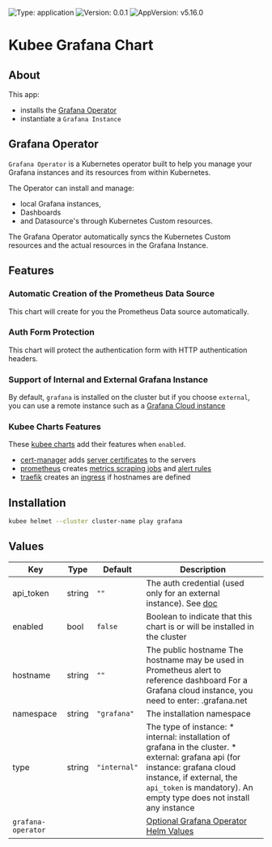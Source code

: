 

[//]: # (README.md generated by gotmpl. DO NOT EDIT.)

![Type: application](https://img.shields.io/badge/Type-application-informational?style=flat-square) ![Version: 0.0.1](https://img.shields.io/badge/Version-0.0.1-informational?style=flat-square) ![AppVersion: v5.16.0](https://img.shields.io/badge/AppVersion-v5.16.0-informational?style=flat-square)

# Kubee Grafana Chart

## About

This app:
* installs the [Grafana Operator](#grafana-operator)
* instantiate a `Grafana Instance`

## Grafana Operator

`Grafana Operator` is a Kubernetes operator built to help you manage your Grafana instances and its resources from within Kubernetes.

The Operator can install and manage:
* local Grafana instances,
* Dashboards
* and Datasource's through Kubernetes Custom resources.

The Grafana Operator automatically syncs the Kubernetes Custom resources and the actual resources in the Grafana Instance.

## Features

### Automatic Creation of the Prometheus Data Source

This chart will create for you the Prometheus Data source automatically.

### Auth Form Protection

This chart will protect the authentication form with HTTP authentication headers.

### Support of Internal and External Grafana Instance

By default, `grafana` is installed on the cluster but if you choose `external`, you
can use a remote instance such as a [Grafana Cloud instance](https://grafana.com/docs/grafana-cloud/developer-resources/infrastructure-as-code/grafana-operator/operator-dashboards-folders-datasources/#grafana-operator-setup)

### Kubee Charts Features

  These [kubee charts](https://github.com/EraldyHq/kubee/blob/main/docs/site/kubee-helmet-chart.md) add their features when `enabled`.

* [cert-manager](https://github.com/EraldyHq/kubee/blob/main/charts/cert-manager/README.md) adds [server certificates](https://cert-manager.io/docs/usage/certificate/) to the servers
* [prometheus](https://github.com/EraldyHq/kubee/blob/main/charts/prometheus/README.md) creates [metrics scraping jobs](https://prometheus.io/docs/concepts/jobs_instances/) and [alert rules](https://prometheus.io/docs/prometheus/latest/configuration/alerting_rules/)
* [traefik](https://github.com/EraldyHq/kubee/blob/main/charts/traefik/README.md) creates an [ingress](https://kubernetes.io/docs/concepts/services-networking/ingress/) if hostnames are defined

## Installation

```bash
kubee helmet --cluster cluster-name play grafana
```

## Values

| Key | Type | Default | Description |
|-----|------|---------|-------------|
| api_token | string | `""` | The auth credential (used only for an external instance). See [doc](https://grafana.com/docs/grafana-cloud/developer-resources/infrastructure-as-code/grafana-operator/operator-dashboards-folders-datasources/#grafana-operator-setup) |
| enabled | bool | `false` | Boolean to indicate that this chart is or will be installed in the cluster |
| hostname | string | `""` | The public hostname The hostname may be used in Prometheus alert to reference dashboard For a Grafana cloud instance, you need to enter: <Grafana-cloud-stack-name>.grafana.net |
| namespace | string | `"grafana"` | The installation namespace |
| type | string | `"internal"` | The type of instance: * internal: installation of grafana in the cluster. * external: grafana api (for instance: grafana cloud instance, if external, the `api_token` is mandatory). An empty type does not install any instance |
| `grafana-operator` | | | [Optional Grafana Operator Helm Values](https://github.com/grafana/grafana-operator/blob/v5.16.0/deploy/helm/grafana-operator/values.yaml)


